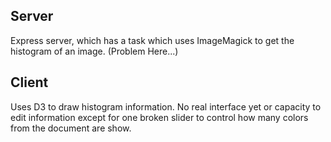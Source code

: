 Server
------

Express server, which has a task which uses ImageMagick to get the histogram of an image. (Problem Here...)


Client
-------

Uses D3 to draw histogram information. No real interface yet or capacity to edit information except for one broken slider to control how many colors from the document are show.